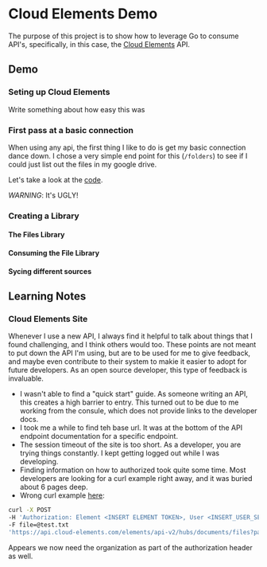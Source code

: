 # Cloud Elements Demo

The purpose of this project is to show how to leverage Go to consume API's, specifically, in this case, the [Cloud Elements](http://cloud-elements.com/) API.

## Demo

### Seting up Cloud Elements

Write something about how easy this was

### First pass at a basic connection

When using any api, the first thing I like to do is get my basic connection dance down.
I chose a very simple end point for this (`/folders`) to see if I could just list out the files
in my google drive.

Let's take a look at the [code](https://github.com/corylanou/cloud-elements-demo/blob/master/01_connecting/main.go).

*WARNING*: It's UGLY!

### Creating a Library

#### The Files Library

#### Consuming the File Library

#### Sycing different sources

## Learning Notes

### Cloud Elements Site

Whenever I use a new API, I always find it helpful to talk about things that I found challenging, and I think others would too.
These points are not meant to put down the API I'm using, but are to be used for me to give feedback, and maybe even contribute
to their system to makie it easier to adopt for future developers.  As an open source developer, this type of feedback
is invaluable.

- I wasn't able to find a "quick start" guide.  As someone writing an API, this creates a high barrier to entry.  This turned out to be due to me working from the consule, which does not provide links to the developer docs.
- I took me a while to find teh base url.  It was at the bottom of the API endpoint documentation for a specific endpoint.
- The session timeout of the site is too short.  As a developer, you are trying things constantly.  I kept getting logged out while I was developing.
- Finding information on how to authorized took quite some time. Most developers are looking for a curl example right away, and it was buried about 6 pages deep.
- Wrong curl example [here](http://cloud-elements.com/developer/full-api-documentation/):
```sh
curl -X POST 
-H 'Authorization: Element <INSERT ELEMENT TOKEN>, User <INSERT_USER_SECRET>' 
-F file=@test.txt 
'https://api.cloud-elements.com/elements/api-v2/hubs/documents/files?path=/test.txt&description=Test%20file&tags%5B%5D=test'
```
Appears we now need the organization as part of the authorization header as well.
